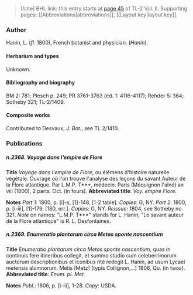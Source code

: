 > [!cite] BHL link: this entry starts at [page 45](https://www.biodiversitylibrary.org/item/103253#page/71/mode/1up) of TL-2 Vol. II.
> Supporting pages: [[Abbreviations|abbreviations]], [[Layout key|layout key]].

### Author

Hanin, L. (*fl*. 1800), French botanist and physician. (*Hanin*).

#### Herbarium and types

Unknown.

#### Bibliography and biography

BM 2: 781; Plesch p. 249; PR 3761-3763 (ed. 1: 4116-4117); Rehder 5: 364; Sotheby 321; TL-2/1409.

#### Composite works

Contributed to Desvaux, *J. Bot.*, see TL 2/1410.

### Publications

##### n.2368. Voyage dans l'empire de Flore

**Title**
*Voyage dans l'empire de Flore*, ou élémens d'histoire naturelle végétale. Ouvrage où l'on trouve l'analyse des leçons du savant Auteur de la Flore atlantique. Par L.M.P. T\*\*\*, médecin. Paris (Méquignon l'aîné) an viii (1800), 2 parts. Oct. (in fours).
**Abbreviated title**: *Voy. empire Flore*.

**Notes**
*Part 1*: 1800, p. \[i\]-x, \[1\]-148, \[1-2 table\]. *Copies*: G, NY.
*Part 2*: 1800, p. \[i-iii\], \[1\]-179, \[180, err.\]. *Copies*: G, NY.
*Reissue*: 1804, see Sotheby no. 321.
*Note* on names: "L.M.P. T\*\*\*" stands for L. Hanin; "Le savant auteur de la Flore atlantique" is R. L. Desfontaines.

##### n.2369. Enumeratio plantarum circa Metas sponte nascentium

**Title**
*Enumeratio plantarum circa Metas sponte nascentium*, quas in continuis fere itineribus collegit, et summo studio cum celeberrimorum auctorum descriptionibus et iconibus ritè redegit L. Hanin, ad usum Lycaei metensis alumnorum. Metis \[Metz\] (typis Collignon,...) 1806, Qu. (in twos).
**Abbreviated title**: *Enum. pl. Met.*

**Notes**
*Publ*.: 1806, p. \[i-iii\], 1-28. *Copy*: USDA.

